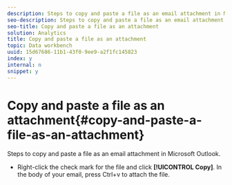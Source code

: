 ```yaml
---
description: Steps to copy and paste a file as an email attachment in Microsoft Outlook.
seo-description: Steps to copy and paste a file as an email attachment in Microsoft Outlook.
seo-title: Copy and paste a file as an attachment
solution: Analytics
title: Copy and paste a file as an attachment
topic: Data workbench
uuid: 15d67686-11b1-43f0-9ee9-a2f1fc145823
index: y
internal: n
snippet: y
---
```


# Copy and paste a file as an attachment{#copy-and-paste-a-file-as-an-attachment}

Steps to copy and paste a file as an email attachment in Microsoft Outlook.

* Right-click the check mark for the file and click **[!UICONTROL Copy]**. In the body of your email, press Ctrl+v to attach the file.

